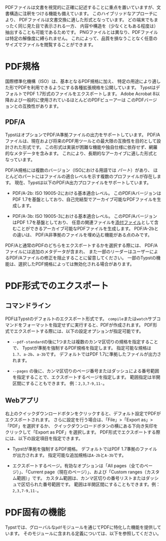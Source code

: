 PDFファイルは文書を視覚的に正確に記述することに重点を置いていますが、文書構造に注釈をつける機能も備えています。
このハイブリッドなアプローチにより、
PDFファイルは文書交換に適した形式となっています。
どの端末でもまったく同じ見た目で表示される一方、
内容や構造を（少なくともある程度は）抽出することも可能であるためです。
PNGファイルとは異なり、PDFファイルは特定の解像度に縛られません。
これによって、品質を損なうことなく任意のサイズでファイルを閲覧することができます。

# PDF規格
国際標準化機構（ISO）は、基本となるPDF規格に加え、
特定の用途により適した形でPDFを利用できるようにする各種拡張規格を公開しています。
TypstはデフォルトでPDF 1.7形式のファイルをエクスポートします。
Adobe Acrobat 8以降および一般的に使用されているほとんどのPDFビューアーは
このPDFバージョンとの互換性があります。

## PDF/A
TypstはオプションでPDF/A準拠ファイルの出力をサポートしています。
PDF/Aファイルは、現在および将来のPDF用ツールとの最大限の互換性を目的として設計された形式です。
この形式は実装が困難な機能や独自仕様に依存せず、網羅的なメタデータを含みます。
これにより、長期的なアーカイブに適した形式となっています。

PDF/A規格には複数のバージョン（ISOにおける用語では _パート_）があり、
ほとんどのパートにはファイルの適合レベルを示す複数のプロファイルが存在します。
現在、Typstは以下のPDF/A出力プロファイルをサポートしています。

- PDF/A-2b: ISO 19005-2における基本適合レベル。
  このPDF/AバージョンはPDF 1.7を基盤としており、自己完結型でアーカイブ可能なPDFファイルを生成します。

- PDF/A-3b: ISO 19005-3における基本適合レベル。
  このPDF/AバージョンはPDF 1.7を基盤としており、
  任意の関連ファイルを[添付ファイル]($pdf.embed)として含むことができるアーカイブ可能なPDFファイルを生成します。
  PDF/A-2bとの違いは、
  PDF/A非準拠のファイルを埋め込む機能がある点のみです。

PDF/Aと通常のPDFのどちらをエクスポートするかを選択する際には、
PDF/Aファイルには追加のメタデータが含まれ、
また一部のリーダーはユーザーによるPDF/Aファイルの修正を阻止することに留意してください。
一部のTypstの機能は、選択したPDF規格によっては無効化される場合があります。

# PDF形式でのエクスポート
## コマンドライン
PDFはTypstのデフォルトのエクスポート形式です。
`compile`または`watch`サブコマンドをフォーマットを指定せずに実行すると、PDFが作成されます。
PDF形式でエクスポートする際には、以下の設定オプションが指定可能です。

- `--pdf-standard`の後に1つまたは複数のカンマ区切りの規格を指定することで、
  Typstが準拠を強制するPDF規格を指定します。
  指定可能な規格は`1.7`、`a-2b`、`a-3b`です。
  デフォルトではPDF 1.7に準拠したファイルが出力されます。

- `--pages` の後に、カンマ区切りのページ番号またはダッシュによる番号範囲を指定することで、エクスポートするページを指定します。
  範囲指定は半開区間にすることもできます。
  例：`2,3,7-9,11-`。

## Webアプリ
右上のクイックダウンロードボタンをクリックすると、デフォルト設定でPDFがエクスポートされます。
さらに設定を行う場合は、「File」>「Export as」>「PDF」を選択するか、
クイックダウンロードボタンの横にある下向き矢印をクリックして「Export as PDF」を選択します。
PDF形式でエクスポートする際には、以下の設定項目を指定できます。

- Typstが準拠を強制するPDF規格。
  デフォルトではPDF 1.7準拠のファイルが出力されます。
  指定可能な追加規格は`A-2b`と`A-3b`です。

- エクスポートするページ。有効なオプションは「All pages（全てのページ）」、「Current page（現在のページ）」、および「Custom ranges（カスタム範囲）」です。
  カスタム範囲は、カンマ区切りの番号リストまたはダッシュで区切られた番号範囲です。
  範囲は半開区間にすることもできます。例：`2,3,7-9,11-`。

# PDF固有の機能
Typstでは、グローバルな`pdf`モジュールを通じてPDFに特化した機能を提供しています。
そのモジュールに含まれる定義については、以下を参照してください。
